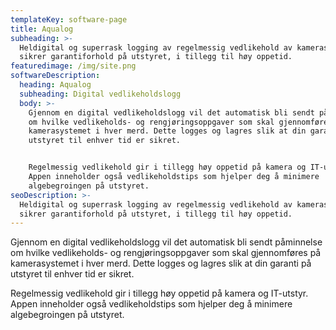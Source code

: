 ```yaml
---
templateKey: software-page
title: Aqualog
subheading: >-
  Heldigital og superrask logging av regelmessig vedlikehold av kamerasystemet
  sikrer garantiforhold på utstyret, i tillegg til høy oppetid.
featuredimage: /img/site.png
softwareDescription:
  heading: Aqualog
  subheading: Digital vedlikeholdslogg
  body: >-
    Gjennom en digital vedlikeholdslogg vil det automatisk bli sendt påminnelse
    om hvilke vedlikeholds- og rengjøringsoppgaver som skal gjennomføres på
    kamerasystemet i hver merd. Dette logges og lagres slik at din garanti på
    utstyret til enhver tid er sikret. 


    Regelmessig vedlikehold gir i tillegg høy oppetid på kamera og IT-utstyr.
    Appen inneholder også vedlikeholdstips som hjelper deg å minimere
    algebegroingen på utstyret.
seoDescription: >-
  Heldigital og superrask logging av regelmessig vedlikehold av kamerasystemet
  sikrer garantiforhold på utstyret, i tillegg til høy oppetid.
---
```

Gjennom en digital vedlikeholdslogg vil det automatisk bli sendt påminnelse om hvilke vedlikeholds- og rengjøringsoppgaver som skal gjennomføres på kamerasystemet i hver merd. Dette logges og lagres slik at din garanti på utstyret til enhver tid er sikret. 

Regelmessig vedlikehold gir i tillegg høy oppetid på kamera og IT-utstyr. Appen inneholder også vedlikeholdstips som hjelper deg å minimere algebegroingen på utstyret. 
